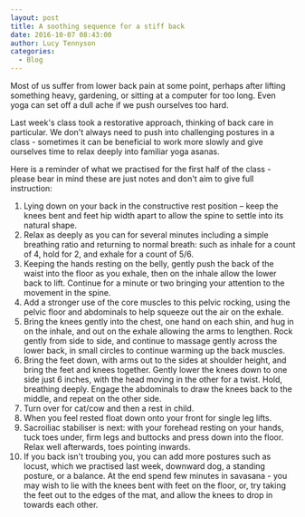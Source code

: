 ```yaml
---
layout: post
title: A soothing sequence for a stiff back
date: 2016-10-07 08:43:00
author: Lucy Tennyson
categories:
  - Blog
---
```



Most of us suffer from lower back pain at some point, perhaps after lifting something heavy, gardening, or sitting at a computer for too long. Even yoga can set off a dull ache if we push ourselves too hard.

Last week's class took a restorative approach, thinking of back care in particular. We don't always need to push into challenging postures in a class - sometimes it can be beneficial to work more slowly and give ourselves time to relax deeply into familiar yoga asanas.

Here is a reminder of what we practised for the first half of the class - please bear in mind these are just notes and don't aim to give full instruction:

1. Lying down on your back in the constructive rest position – keep the knees bent and feet hip width apart to allow the spine to settle into its natural shape.
2. Relax as deeply as you can for several minutes including a simple breathing ratio and returning to normal breath: such as inhale for a count of 4, hold for 2, and exhale for a count of 5/6.
3. Keeping the hands resting on the belly, gently push the back of the waist into the floor as you exhale, then on the inhale allow the lower back to lift. Continue for a minute or two bringing your attention to the movement in the spine.
4. Add a stronger use of the core muscles to this pelvic rocking, using the pelvic floor and abdominals to help squeeze out the air on the exhale.
5. Bring the knees gently into the chest, one hand on each shin, and hug in on the inhale, and out on the exhale allowing the arms to lengthen. Rock gently from side to side, and continue to massage gently across the lower back, in small circles to continue warming up the back muscles.
6. Bring the feet down, with arms out to the sides at shoulder height, and bring the feet and knees together. Gently lower the knees down to one side just 6 inches, with the head moving in the other for a twist. Hold, breathing deeply. Engage the abdominals to draw the knees back to the middle, and repeat on the other side.
7. Turn over for cat/cow and then a rest in child.
8. When you feel rested float down onto your front for single leg lifts.
9. Sacroiliac stabiliser is next: with your forehead resting on your hands, tuck toes under, firm legs and buttocks and press down into the floor. Relax well afterwards, toes pointing inwards.
10. If you back isn't troubing you, you can add more postures such as locust, which we practised last week, downward dog, a standing posture, or a balance. At the end spend few minutes in savasana - you may wish to lie with the knees bent with feet on the floor, or, try taking the feet out to the edges of the mat, and allow the knees to drop in towards each other.